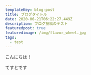 ```yaml
---
templateKey: blog-post
title: ブログタイトル
date: 2020-06-21T06:22:27.449Z
description: ブログ投稿のテスト
featuredpost: true
featuredimage: /img/flavor_wheel.jpg
tags:
  - test
---
```

こんにちは！



てすとです